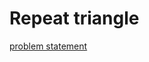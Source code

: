 # Repeat triangle
[problem statement](https://codezen.codingninjas.in/practice/463/665/repeat-triangle)
